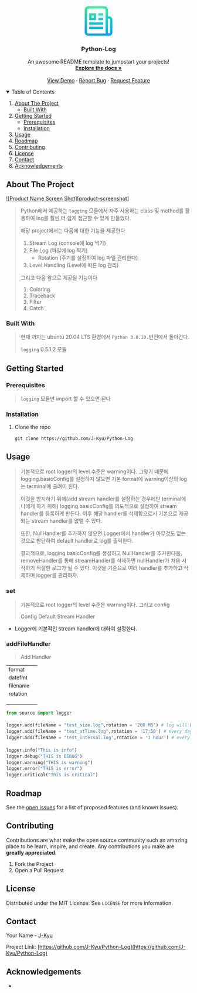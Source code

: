 <!-- PROJECT LOGO -->
<br />

<p align="center">
  <a href="https://github.com/othneildrew/Best-README-Template">
    <img src="images/logo.png" alt="Logo" width="80" height="80">
  </a>
  <h3 align="center">Python-Log</h3>



<p align="center">
    An awesome README template to jumpstart your projects!
    <br />
    <a href="https://github.com/othneildrew/Best-README-Template"><strong>Explore the docs »</strong></a>
    <br />
    <br />
    <a href="https://github.com/othneildrew/Best-README-Template">View Demo</a>
    ·
    <a href="https://github.com/othneildrew/Best-README-Template/issues">Report Bug</a>
    ·
    <a href="https://github.com/othneildrew/Best-README-Template/issues">Request Feature</a>
  </p>



</p>



<!-- TABLE OF CONTENTS -->

<details open="open">
  <summary>Table of Contents</summary>
  <ol>
    <li>
      <a href="#about-the-project">About The Project</a>
      <ul>
        <li><a href="#built-with">Built With</a></li>
      </ul>
    </li>
    <li>
      <a href="#getting-started">Getting Started</a>
      <ul>
        <li><a href="#prerequisites">Prerequisites</a></li>
        <li><a href="#installation">Installation</a></li>
      </ul>
    </li>
    <li><a href="#usage">Usage</a></li>
    <li><a href="#roadmap">Roadmap</a></li>
    <li><a href="#contributing">Contributing</a></li>
    <li><a href="#license">License</a></li>
    <li><a href="#contact">Contact</a></li>
    <li><a href="#acknowledgements">Acknowledgements</a></li>
  </ol>
</details>



<!-- ABOUT THE PROJECT -->
## About The Project

[![Product Name Screen Shot][product-screenshot]](https://example.com)

> Python에서 제공하는 ``logging`` 모듈에서 자주 사용하는 class 및 method를 활용하여 log를 훨씬 더 쉽게 접근할 수 있게 만들었다.
>
> 해당 project에서는 다음에 대한 기능을 제공한다
>
> 1. Stream Log (console에 log 찍기)
> 2. File Log (파일에 log 찍기)
>    * Rotation (주기를 설정하여 log 파일 관리한다)
> 3. Level Handling (Level에 따른 log 관리)
>
> 그리고 다음 앞으로 제공될 기능이다
>
> 1. Coloring
> 2. Traceback
> 3. Filter
> 4. Catch

### Built With

> 현재 까지는 ubuntu 20.04 LTS 환경에서 `Python 3.8.10.`번전에서 돌아간다.
>
> ``logging`` 0.5.1.2 모듈

<!-- GETTING STARTED -->

## Getting Started

### Prerequisites

> ``logging`` 모듈만 import 할 수 있으면 된다

### Installation

1. Clone the repo

   ```
   git clone https://github.com/J-Kyu/Python-Log
   ```

<!-- USAGE EXAMPLES -->
## Usage

> 기본적으로 root logger의 level 수준은 warning이다. 그렇기 때문에 logging.basicConfig를 설정하지 않으면 기본 format에 warning이상의 log는 terminal에 출려이 된다.
>
> 이것을 방지하기 위해(add stream handler를 설정하는 경우에만 terminal에 나에게 하기 위해) logging.basicConfig를 의도적으로 설정하여 stream handler를 등록하게 만든다. 이후 해당 handler를 삭제함으로서 기본으로 제공되는 stream handler를 없앨 수 있다.
>
> 또한, NullHandler를 추가하지 않으면 Logger에서 handler가 아무것도 없는 것으로 판단하여 default handler로 log를 출력한다. 
>
> 결과적으로, logging.basicConfig를 생성하고 NullHandler를 추가한다음, removeHandler를 통해 streamHandler를 삭제하면 nullHandler가 처음 시작하기 적절한 로그가 될 수 있다.  이것을 기준으로 여러 handler를 추가하고 삭제하며 logger를 관리하자.
>
> 

### set

> 기본적으로 root logger의 level 수준은 warning이다. 그리고 config
>
> Config Default Stream Handler

* Logger에 기본적인 stream handler에 대하여 설정한다.

  

### addFileHandler

> Add Handler

|          |      |
| -------- | ---- |
| format   |      |
| datefmt  |      |
| filename |      |
| rotation |      |
|          |      |
|          |      |
|          |      |









```python
from source import logger

logger.add(fileName = "test_size.log",rotation = '200 MB') # log will be recorded until log file is up to 200 MB
logger.add(fileName = "test_atTime.log",rotation = '17:50') # every day 17:50, log will be rolled over
logger.add(fileName = "test_interval.log",rotation = '1 hour') # every 1 hour, log will be rolled over

logger.info("This is info")
logger.debug("THIS is DEBUG")
logger.warning("THIS is warning")
logger.error("THIS is error")
logger.critical("This is critical")
```





<!-- ROADMAP -->

## Roadmap

See the [open issues](https://github.com/J-Kyu/Python-Log/issues) for a list of proposed features (and known issues).



<!-- CONTRIBUTING -->
## Contributing

Contributions are what make the open source community such an amazing place to be learn, inspire, and create. Any contributions you make are **greatly appreciated**.

1. Fork the Project
5. Open a Pull Request



<!-- LICENSE -->
## License

Distributed under the MIT License. See `LICENSE` for more information.



<!-- CONTACT -->

## Contact

Your Name - [J-Kyu](https://github.com/J-Kyu)

Project Link: [https://github.com/J-Kyu/Python-Log](https://github.com/J-Kyu/Python-Log)



<!-- ACKNOWLEDGEMENTS -->
## Acknowledgements
* 

